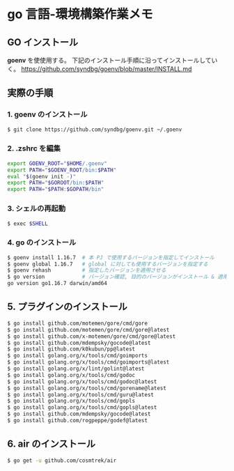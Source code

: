 # go 言語-環境構築作業メモ
## GO インストール
**goenv** を使使用する。
下記のインストール手順に沿ってインストールしていく。
https://github.com/syndbg/goenv/blob/master/INSTALL.md

## 実際の手順
### 1. goenv のインストール

```zsh
$ git clone https://github.com/syndbg/goenv.git ~/.goenv
```

### 2. .zshrc を編集

```zsh
export GOENV_ROOT="$HOME/.goenv"
export PATH="$GOENV_ROOT/bin:$PATH"
eval "$(goenv init -)"
export PATH="$GOROOT/bin:$PATH"
export PATH="$PATH:$GOPATH/bin"
```

### 3. シェルの再起動 
```zsh
$ exec $SHELL
```

### 4. go のインストール

```zsh
$ goenv install 1.16.7  # 本 PJ で使用するバージョンを指定してインストール
$ goenv global 1.16.7   # global に対しても使用するバージョンを指定する
$ goenv rehash          # 指定したバージョンを適用させる
$ go version            # バージョン確認, 目的のバージョンがインストール & 適用されていることがわかる
go version go1.16.7 darwin/amd64
```

## 5. プラグインのインストール

```zsh
$ go install github.com/motemen/gore/cmd/gore
$ go install github.com/motemen/gore/cmd/gore@latest
$ go install github.com/x-motemen/gore/cmd/gore@latest
$ go install github.com/mdempsky/gocode@latest
$ go install github.com/k0kubun/pp@latest
$ go install golang.org/x/tools/cmd/goimports
$ go install golang.org/x/tools/cmd/goimports@latest
$ go install golang.org/x/lint/golint@latest
$ go install golang.org/x/tools/cmd/godoc
$ go install golang.org/x/tools/cmd/godoc@latest
$ go install golang.org/x/tools/cmd/gorename@latest
$ go install golang.org/x/tools/cmd/guru@latest
$ go install golang.org/x/tools/cmd/gopls
$ go install golang.org/x/tools/cmd/gopls@latest
$ go install github.com/mdempsky/gocode@latest
$ go install github.com/rogpeppe/godef@latest
```

## 6. air のインストール

```zsh
$ go get -u github.com/cosmtrek/air
```
